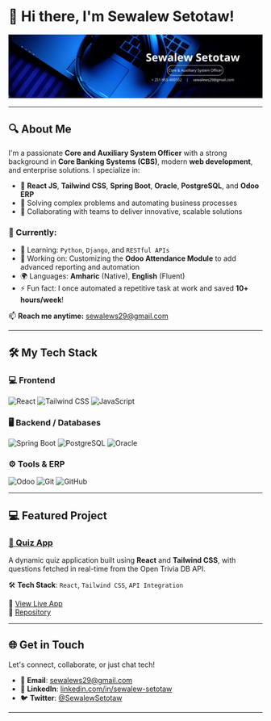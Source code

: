 # 👋 Hi there, I'm Sewalew Setotaw!
![Sewalew Setotaw - GitHub Banner](./GitHub-Banner.png)


---

## 🔍 About Me

I'm a passionate **Core and Auxiliary System Officer** with a strong background in **Core Banking Systems (CBS)**, modern **web development**, and enterprise solutions. I specialize in:

- 🧩 **React JS**, **Tailwind CSS**, **Spring Boot**, **Oracle**, **PostgreSQL**, and **Odoo ERP**
- 🔧 Solving complex problems and automating business processes
- 🤝 Collaborating with teams to deliver innovative, scalable solutions

### 🔄 Currently:
- 🌱 Learning: `Python`, `Django`, and `RESTful APIs`
- 🔭 Working on: Customizing the **Odoo Attendance Module** to add advanced reporting and automation
- 🌍 Languages: **Amharic** (Native), **English** (Fluent)
- ⚡ Fun fact: I once automated a repetitive task at work and saved **10+ hours/week**!

📫 **Reach me anytime:** [sewalews29@gmail.com](mailto:sewalews29@gmail.com)

---

## 🛠️ My Tech Stack

### 💻 Frontend
![React](https://img.shields.io/badge/-React-61DAFB?style=flat-square&logo=react&logoColor=black)
![Tailwind CSS](https://img.shields.io/badge/-Tailwind_CSS-06B6D4?style=flat-square&logo=tailwind-css&logoColor=white)
![JavaScript](https://img.shields.io/badge/-JavaScript-F7DF1E?style=flat-square&logo=javascript&logoColor=black)

### 🖥️ Backend / Databases
![Spring Boot](https://img.shields.io/badge/-Spring_Boot-6DB33F?style=flat-square&logo=spring-boot&logoColor=white)
![PostgreSQL](https://img.shields.io/badge/-PostgreSQL-4169E1?style=flat-square&logo=postgresql&logoColor=white)
![Oracle](https://img.shields.io/badge/-Oracle-F80000?style=flat-square&logo=oracle&logoColor=white)

### ⚙️ Tools & ERP
![Odoo](https://img.shields.io/badge/-Odoo-714B67?style=flat-square&logo=odoo&logoColor=white)
![Git](https://img.shields.io/badge/-Git-F05032?style=flat-square&logo=git&logoColor=white)
![GitHub](https://img.shields.io/badge/-GitHub-181717?style=flat-square&logo=github&logoColor=white)

---

## 💻 Featured Project

### [🎯 Quiz App](https://sewalewquizapp.netlify.app/)

A dynamic quiz application built using **React** and **Tailwind CSS**, with questions fetched in real-time from the Open Trivia DB API.

🛠️ **Tech Stack**: `React`, `Tailwind CSS`, `API Integration`

🔗 [View Live App](https://sewalewquizapp.netlify.app/)  
📁 [Repository](https://github.com/sewalewsetotaw/Sewalew_ALX_Capstone_Project)

---

## 🌐 Get in Touch

Let's connect, collaborate, or just chat tech!

- 📧 **Email**: [sewalews29@gmail.com](mailto:sewalews29@gmail.com)  
- 💼 **LinkedIn**: [linkedin.com/in/sewalew-setotaw](https://www.linkedin.com/in/sewalew-setotaw/)  
- 🐦 **Twitter**: [@SewalewSetotaw](https://twitter.com/SewalewSetotaw)

---
